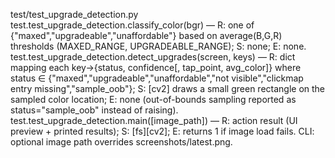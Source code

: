 
test/test_upgrade_detection.py
test.test_upgrade_detection.classify_color(bgr) — R: one of {"maxed","upgradeable","unaffordable"} based on average(B,G,R) thresholds (MAXED_RANGE, UPGRADEABLE_RANGE); S: none; E: none.
test.test_upgrade_detection.detect_upgrades(screen, keys) — R: dict mapping each key→{status, confidence[, tap_point, avg_color]} where status ∈ {"maxed","upgradeable","unaffordable","not visible","clickmap entry missing","sample_oob"}; S: [cv2] draws a small green rectangle on the sampled color location; E: none (out-of-bounds sampling reported as status="sample_oob" instead of raising).
test.test_upgrade_detection.main([image_path]) — R: action result (UI preview + printed results); S: [fs][cv2]; E: returns 1 if image load fails. CLI: optional image path overrides screenshots/latest.png.
